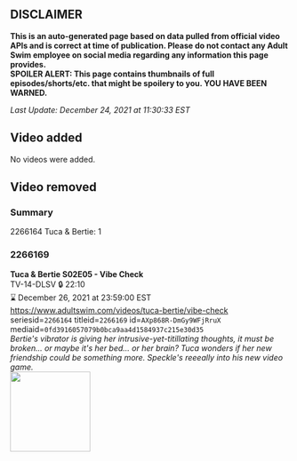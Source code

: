 ## DISCLAIMER
**This is an auto-generated page based on data pulled from official video APIs and is correct at time of publication. Please do not contact any Adult Swim employee on social media regarding any information this page provides.**  
**SPOILER ALERT: This page contains thumbnails of full episodes/shorts/etc. that might be spoilery to you. YOU HAVE BEEN WARNED.**  

_Last Update: December 24, 2021 at 11:30:33 EST_
## Video added
No videos were added.  
## Video removed
### Summary
2266164 Tuca & Bertie: 1  
### 2266169
**Tuca & Bertie S02E05 - Vibe Check**  
TV-14-DLSV 🔒 22:10  
⌛ December 26, 2021 at 23:59:00 EST  
https://www.adultswim.com/videos/tuca-bertie/vibe-check  
seriesid=`2266164` titleid=`2266169` id=`AXp868R-DmGy9WFjRruX` mediaid=`0fd3916057079b0bca9aa4d1584937c215e30d35`  
_Bertie's vibrator is giving her intrusive-yet-titillating thoughts, it must be broken... or maybe it's her bed... or her brain? Tuca wonders if her new friendship could be something more. Speckle's reeeally into his new video game._  
<a href="https://media.cdn.adultswim.com/uploads/20210709/thumbnails/2_21791116217-TucaAndBertie_205_VibeCheck.png"><img src="https://media.cdn.adultswim.com/uploads/20210709/thumbnails/2_21791116217-TucaAndBertie_205_VibeCheck.png" height="144px" /></a>
